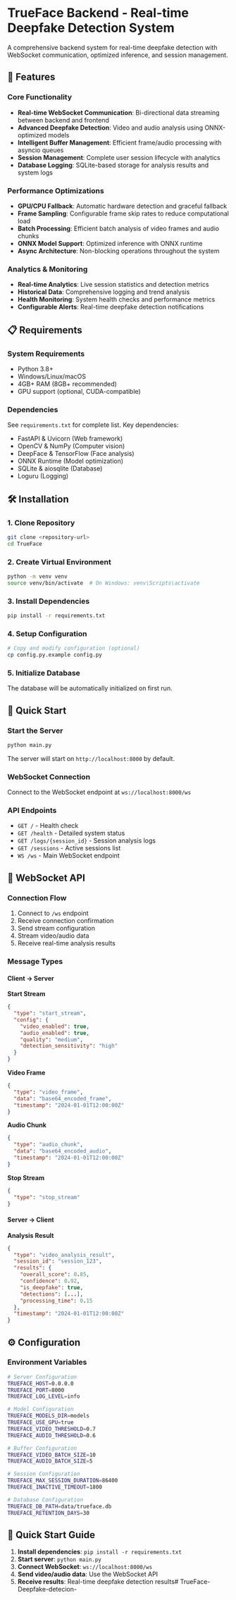 # TrueFace Backend - Real-time Deepfake Detection System

A comprehensive backend system for real-time deepfake detection with WebSocket communication, optimized inference, and session management.

## 🚀 Features

### Core Functionality
- **Real-time WebSocket Communication**: Bi-directional data streaming between backend and frontend
- **Advanced Deepfake Detection**: Video and audio analysis using ONNX-optimized models
- **Intelligent Buffer Management**: Efficient frame/audio processing with asyncio queues
- **Session Management**: Complete user session lifecycle with analytics
- **Database Logging**: SQLite-based storage for analysis results and system logs

### Performance Optimizations
- **GPU/CPU Fallback**: Automatic hardware detection and graceful fallback
- **Frame Sampling**: Configurable frame skip rates to reduce computational load
- **Batch Processing**: Efficient batch analysis of video frames and audio chunks
- **ONNX Model Support**: Optimized inference with ONNX runtime
- **Async Architecture**: Non-blocking operations throughout the system

### Analytics & Monitoring
- **Real-time Analytics**: Live session statistics and detection metrics
- **Historical Data**: Comprehensive logging and trend analysis
- **Health Monitoring**: System health checks and performance metrics
- **Configurable Alerts**: Real-time deepfake detection notifications

## 📋 Requirements

### System Requirements
- Python 3.8+
- Windows/Linux/macOS
- 4GB+ RAM (8GB+ recommended)
- GPU support (optional, CUDA-compatible)

### Dependencies
See `requirements.txt` for complete list. Key dependencies:
- FastAPI & Uvicorn (Web framework)
- OpenCV & NumPy (Computer vision)
- DeepFace & TensorFlow (Face analysis)
- ONNX Runtime (Model optimization)
- SQLite & aiosqlite (Database)
- Loguru (Logging)

## 🛠️ Installation

### 1. Clone Repository
```bash
git clone <repository-url>
cd TrueFace
```

### 2. Create Virtual Environment
```bash
python -m venv venv
source venv/bin/activate  # On Windows: venv\Scripts\activate
```

### 3. Install Dependencies
```bash
pip install -r requirements.txt
```

### 4. Setup Configuration
```bash
# Copy and modify configuration (optional)
cp config.py.example config.py
```

### 5. Initialize Database
The database will be automatically initialized on first run.

## 🚀 Quick Start

### Start the Server
```bash
python main.py
```

The server will start on `http://localhost:8000` by default.

### WebSocket Connection
Connect to the WebSocket endpoint at `ws://localhost:8000/ws`

### API Endpoints
- `GET /` - Health check
- `GET /health` - Detailed system status
- `GET /logs/{session_id}` - Session analysis logs
- `GET /sessions` - Active sessions list
- `WS /ws` - Main WebSocket endpoint

## 📡 WebSocket API

### Connection Flow
1. Connect to `/ws` endpoint
2. Receive connection confirmation
3. Send stream configuration
4. Stream video/audio data
5. Receive real-time analysis results

### Message Types

#### Client → Server

**Start Stream**
```json
{
  "type": "start_stream",
  "config": {
    "video_enabled": true,
    "audio_enabled": true,
    "quality": "medium",
    "detection_sensitivity": "high"
  }
}
```

**Video Frame**
```json
{
  "type": "video_frame",
  "data": "base64_encoded_frame",
  "timestamp": "2024-01-01T12:00:00Z"
}
```

**Audio Chunk**
```json
{
  "type": "audio_chunk",
  "data": "base64_encoded_audio",
  "timestamp": "2024-01-01T12:00:00Z"
}
```

**Stop Stream**
```json
{
  "type": "stop_stream"
}
```

#### Server → Client

**Analysis Result**
```json
{
  "type": "video_analysis_result",
  "session_id": "session_123",
  "results": {
    "overall_score": 0.85,
    "confidence": 0.92,
    "is_deepfake": true,
    "detections": [...],
    "processing_time": 0.15
  },
  "timestamp": "2024-01-01T12:00:00Z"
}
```

## ⚙️ Configuration

### Environment Variables
```bash
# Server Configuration
TRUEFACE_HOST=0.0.0.0
TRUEFACE_PORT=8000
TRUEFACE_LOG_LEVEL=info

# Model Configuration
TRUEFACE_MODELS_DIR=models
TRUEFACE_USE_GPU=true
TRUEFACE_VIDEO_THRESHOLD=0.7
TRUEFACE_AUDIO_THRESHOLD=0.6

# Buffer Configuration
TRUEFACE_VIDEO_BATCH_SIZE=10
TRUEFACE_AUDIO_BATCH_SIZE=5

# Session Configuration
TRUEFACE_MAX_SESSION_DURATION=86400
TRUEFACE_INACTIVE_TIMEOUT=1800

# Database Configuration
TRUEFACE_DB_PATH=data/trueface.db
TRUEFACE_RETENTION_DAYS=30
```

## 🚀 Quick Start Guide

1. **Install dependencies**: `pip install -r requirements.txt`
2. **Start server**: `python main.py`
3. **Connect WebSocket**: `ws://localhost:8000/ws`
4. **Send video/audio data**: Use the WebSocket API
5. **Receive results**: Real-time deepfake detection results#   T r u e F a c e - D e e p f a k e - d e t e c i o n -  
 